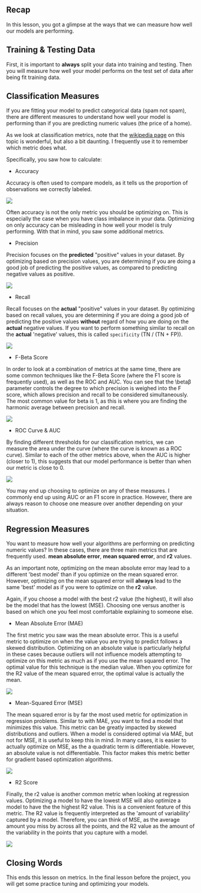 ## Recap

In this lesson, you got a glimpse at the ways that we can measure how well our models are performing.

## Training & Testing Data

First, it is important to **always** split your data into training and testing. Then you will measure how well your model performs on the test set of data after being fit training data.

## Classification Measures

If you are fitting your model to predict categorical data (spam not spam), there are different measures to understand how well your model is performing than if you are predicting numeric values (the price of a home).

As we look at classification metrics, note that the [wikipedia page](https://en.wikipedia.org/wiki/Precision_and_recall) on this topic is wonderful, but also a bit daunting. I frequently use it to remember which metric does what.

Specifically, you saw how to calculate:

- Accuracy

Accuracy is often used to compare models, as it tells us the proportion of observations we correctly labeled.

![](image1.png)

Often accuracy is not the only metric you should be optimizing on. This is especially the case when you have class imbalance in your data. Optimizing on only accuracy can be misleading in how well your model is truly performing. With that in mind, you saw some additional metrics.

- Precision

Precision focuses on the **predicted** "positive" values in your dataset. By optimizing based on precision values, you are determining if you are doing a good job of predicting the positive values, as compared to predicting negative values as positive.

![](image2.png)

- Recall

Recall focuses on the **actual** "positive" values in your dataset. By optimizing based on recall values, you are determining if you are doing a good job of predicting the positive values **without** regard of how you are doing on the **actual** negative values. If you want to perform something similar to recall on the **actual** 'negative' values, this is called `specificity` (TN / (TN + FP)).

![](image3.png)

- F-Beta Score

In order to look at a combination of metrics at the same time, there are some common techniques like the F-Beta Score (where the F1 score is frequently used), as well as the ROC and AUC. You can see that the \betaβ parameter controls the degree to which precision is weighed into the F score, which allows precision and recall to be considered simultaneously. The most common value for beta is 1, as this is where you are finding the harmonic average between precision and recall.

![](image4.png)

- ROC Curve & AUC

By finding different thresholds for our classification metrics, we can measure the area under the curve (where the curve is known as a ROC curve). Similar to each of the other metrics above, when the AUC is higher (closer to 1), this suggests that our model performance is better than when our metric is close to 0.

![](image5.png)

You may end up choosing to optimize on any of these measures. I commonly end up using AUC or an F1 score in practice. However, there are always reason to choose one measure over another depending on your situation.

## Regression Measures

You want to measure how well your algorithms are performing on predicting numeric values? In these cases, there are three main metrics that are frequently used. **mean absolute error**, **mean squared error**, and **r2** values.

As an important note, optimizing on the mean absolute error may lead to a different 'best model' than if you optimize on the mean squared error. However, optimizing on the mean squared error will **always** lead to the same 'best' model as if you were to optimize on the **r2** value.

Again, if you choose a model with the best r2 value (the highest), it will also be the model that has the lowest (MSE). Choosing one versus another is based on which one you feel most comfortable explaining to someone else.

- Mean Absolute Error (MAE)

The first metric you saw was the mean absolute error. This is a useful metric to optimize on when the value you are trying to predict follows a skewed distribution. Optimizing on an absolute value is particularly helpful in these cases because outliers will not influence models attempting to optimize on this metric as much as if you use the mean squared error. The optimal value for this technique is the median value. When you optimize for the R2 value of the mean squared error, the optimal value is actually the mean.

![](image6.png)

- Mean-Squared Error (MSE)

The mean squared error is by far the most used metric for optimization in regression problems. Similar to with MAE, you want to find a model that minimizes this value. This metric can be greatly impacted by skewed distributions and outliers. When a model is considered optimal via MAE, but not for MSE, it is useful to keep this in mind. In many cases, it is easier to actually optimize on MSE, as the a quadratic term is differentiable. However, an absolute value is not differentiable. This factor makes this metric better for gradient based optimization algorithms.

![](image7.png)

- R2 Score

Finally, the r2 value is another common metric when looking at regression values. Optimizing a model to have the lowest MSE will also optimize a model to have the the highest R2 value. This is a convenient feature of this metric. The R2 value is frequently interpreted as the 'amount of variability' captured by a model. Therefore, you can think of MSE, as the average amount you miss by across all the points, and the R2 value as the amount of the variability in the points that you capture with a model.

![](image8.png)

## Closing Words

This ends this lesson on metrics. In the final lesson before the project, you will get some practice tuning and optimizing your models.
